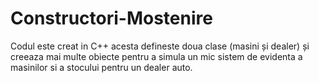 # Constructori-Mostenire
Codul este creat in C++ acesta defineste doua clase (masini și dealer) și creeaza mai multe obiecte pentru a simula un mic sistem de evidenta a masinilor si a stocului pentru un dealer auto.
